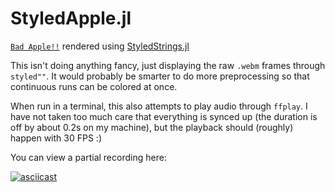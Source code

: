 # StyledApple.jl

[`Bad Apple!!`](https://www.youtube.com/watch?v=i41KoE0iMYU) rendered using [StyledStrings.jl](https://github.com/JuliaLang/StyledStrings.jl)

This isn't doing anything fancy, just displaying the raw `.webm` frames through `styled""`. It would probably be smarter to do more
preprocessing so that continuous runs can be colored at once.

When run in a terminal, this also attempts to play audio through `ffplay`. I have not taken too much care that everything is synced up
(the duration is off by about 0.2s on my machine), but the playback should (roughly) happen with 30 FPS :)

You can view a partial recording here:

[![asciicast](https://asciinema.org/a/QN7AZgyhQE0QtEeNBLqVGwiOs.svg)](https://asciinema.org/a/QN7AZgyhQE0QtEeNBLqVGwiOs)
